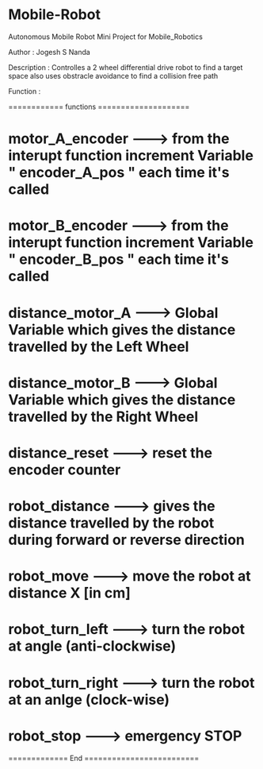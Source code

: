 # Mobile-Robot

Autonomous Mobile Robot
Mini Project for Mobile_Robotics

Author : Jogesh S Nanda

Description : Controlles a 2 wheel differential drive robot to find a target space
      also uses obstracle avoidance to find a collision free path


Function :

============ functions ====================

# motor_A_encoder ---> from the interupt function increment Variable " encoder_A_pos " each time it's called
# motor_B_encoder ---> from the interupt function increment Variable " encoder_B_pos " each time it's called

# distance_motor_A ---> Global Variable which gives the distance travelled by the Left Wheel
# distance_motor_B ---> Global Variable which gives the distance travelled by the Right Wheel

# distance_reset ---> reset the encoder counter

# robot_distance ---> gives the distance travelled by the robot during forward or reverse direction

# robot_move ---> move the robot at distance X [in cm]
# robot_turn_left ---> turn the robot at angle (anti-clockwise)
# robot_turn_right ---> turn the robot at an anlge (clock-wise)
# robot_stop ---> emergency STOP

============= End =========================
